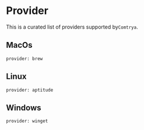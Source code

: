 # Provider

This is a curated list of providers supported by`Comtrya`.

## MacOs

`provider: brew`

## Linux

`provider: aptitude`

## Windows

`provider: winget`